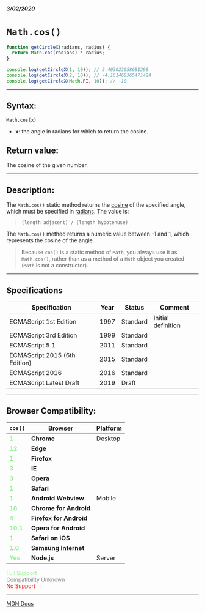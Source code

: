 ##### 3/02/2020
# `Math.cos()`

```js
function getCircleX(radians, radius) {
  return Math.cos(radians) * radius;
}

console.log(getCircleX(1, 10)); // 5.403023058681398
console.log(getCircleX(2, 10)); // -4.161468365471424
console.log(getCircleX(Math.PI, 10)); // -10
```

---

## Syntax:
`Math.cos(x)`

* **x**: the angle in radians for which to return the cosine.

## Return value:
The cosine of the given number.

---

## Description:
The `Math.cos()` static method returns the [cosine](https://en.wikipedia.org/wiki/Cosine) of the specified angle, which must be specified in [radians](https://en.wikipedia.org/wiki/Radian).  The value is:

  > `(length adjacent) / (length hypotenuse)`

The `Math.cos()` method returns a numeric value between -1 and 1, which represents the cosine of the angle.

  > Because `cos()` is a static method of `Math`, you always use it as `Math.cos()`, rather than as a method of a `Math` object you created (`Math` is not a constructor).

---

## Specifications
| Specification | Year | Status | Comment |
|---|---|---|---|
| ECMAScript 1st Edition | 1997 | Standard | Initial definition |
| ECMAScript 3rd Edition | 1999 | Standard |  |
| ECMAScript 5.1 | 2011 | Standard |  |
| ECMAScript 2015 (6th Edition) | 2015 | Standard |  |
| ECMAScript 2016 | 2016 | Standard |  |
| ECMAScript Latest Draft | 2019 | Draft |  |

---

## Browser Compatibility:
| `cos()` | Browser | Platform |
|---|---|---|
| <span style="color: lightgreen">**1**</span> | **Chrome** | Desktop | 
| <span style="color: lightgreen">**12**</span> | **Edge** || 
| <span style="color: lightgreen">**1**</span> | **Firefox** || 
| <span style="color: lightgreen">**3**</span> | **IE** || 
| <span style="color: lightgreen">**3**</span> | **Opera** || 
| <span style="color: lightgreen">**1**</span> | **Safari** || 
| <span style="color: lightgreen">**1**</span> | **Android Webview** | Mobile | 
| <span style="color: lightgreen">**18**</span> | **Chrome for Android** || 
| <span style="color: lightgreen">**4**</span> | **Firefox for Android** || 
| <span style="color: lightgreen">**10.1**</span> | **Opera for Android** || 
| <span style="color: lightgreen">**1**</span> | **Safari on iOS** || 
| <span style="color: lightgreen">**1.0**</span> | **Samsung Internet** || 
| <span style="color: lightgreen">**Yes**</span> | **Node.js** | Server | 

<span style="color: lightgreen">Full Support</span>  
<span style="color: grey">Compatibility Unknown</span>  
<span style="color: red">No Support</span>

---

[MDN Docs](https://developer.mozilla.org/en-US/docs/Web/JavaScript/Reference/Global_Objects/Math/cos)